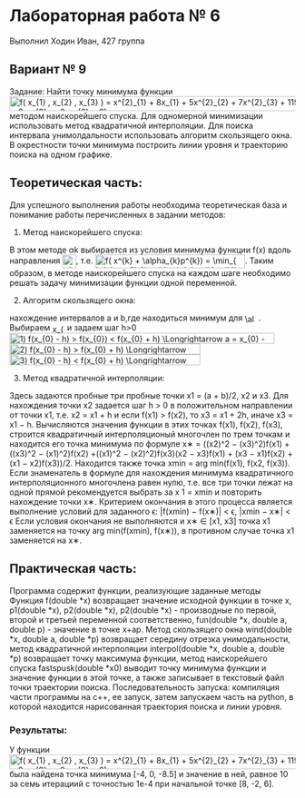 # Лабораторная работа № 6

Выполнил Ходин Иван, 427 группа

## Вариант № 9

Задание: Найти точку минимума функции <img src="https://bit.ly/3eQMkmJ" align="center" border="0" alt="f( x_{1} , x_{2} , x_{3} ) =  x^{2}_{1}  + 8x_{1} + 5x^{2}_{2}  + 7x^{2}_{3}  + 119x_{3} + 531.75,    [ x_{1} = 8,  x_{2} = -2,  x_{3}  = 6]" width="660" height="26" /> методом наискорейшего спуска. Для одномерной минимизации использовать метод квадратичной интерполяции. Для поиска интервала унимолдальности использовать алгоритм скользящего окна.
В окрестности точки минимума построить линии уровня и траекторию поиска на одном графике.  

## Теоретическая часть:

Для успешного выполнения работы необходима теоретическая база и понимание работы перечисленных в задании методов:

1) Метод наискорейшего спуска:

В этом методе αk выбирается из условия минимума функции f(x) вдоль направления <img src="https://bit.ly/2KGLN98" align="center" border="0" alt=" p^{k} " width="24" height="24" />, т.е. <img src="https://bit.ly/2VGPBgC" align="center" border="0" alt="f( x^{k}  +  \alpha_{k}p^{k}) =  \min_{ \alpha > 0}  f( x^{k}  +  \alpha_{k}p^{k})    " width="264" height="24" />. Таким образом, в методе наискорейшего спуска на каждом шаге
необходимо решать задачу минимизации функции одной переменной.

2) Алгоритм скользящего окна:

нахождение интервалов a и b,где находиться минимум для <img src="https://bit.ly/2W1pBfa" align="center" border="0" alt=" \alpha_{k} " width="24" height="15" />.
Выбираем <img src="https://bit.ly/2VHD1hd" align="center" border="0" alt=" x_{0} " width="22" height="15" /> и задаем шаг h>0
<img src="https://bit.ly/3f2Cnmn" align="center" border="0" alt="1) f(x_{0} - h) > f(x_{0}) < f(x_{0} + h)  \Longrightarrow a = x_{0} - h, b = x_{0} + h" width="467" height="19" />
<img src="https://bit.ly/3bJb7qP" align="center" border="0" alt="2) f(x_{0} - h) >  f(x_{0} + h)  \Longrightarrow   x_{0} = x_{0} + h/2" width="336" height="19" />
<img src="https://bit.ly/2zBuiEQ" align="center" border="0" alt="3) f(x_{0} - h) <  f(x_{0} + h)  \Longrightarrow   x_{0} = x_{0} - h/2" width="336" height="19" />

3) Метод квадратичной интерполяции:

Здесь задаются пробные три пробные точки x1 = (a + b)/2, x2 и x3. Для нахождения точки x2 задается шаг h > 0 в положительном направлении от точки x1, т.е. x2 = x1 + h и если f(x1) > f(x2), то x3 = x1 + 2h, иначе x3 = x1 − h. Вычисляются значения функции в этих точках f(x1), f(x2), f(x3), строится квадратичный интерполяционый многочлен по трем точкам и находится его точка минимума по формуле x∗ = ((x2)^2 − (x3)^2)f(x1) + ((x3)^2 − (x1)^2)f(x2) +((x1)^2 − (x2)^2)f(x3)(x2 − x3)f(x1) + (x3 − x1)f(x2) + (x1 − x2)f(x3))/2. Находится также точка xmin = arg min(f(x1), f(x2, f(x3)).
Если знаменатель в формуле для нахождения минимума квадратичного интерполяционного многочлена равен нулю, т.е. все три
точки лежат на одной прямой рекомендуется выбрать за x
1 = xmin и повторить нахождение точки x∗. Критерием окончания в этого процесса является выполнение условий для заданного ϵ:
|f(xmin) − f(x∗)| < ϵ, |xmin − x∗| < ϵ
Если условия окончания не выполняются и x∗ ∈ [x1, x3] точка x1 заменяется на точку arg min(f(xmin), f(x∗)), в противном случае точка x1 заменяется на x∗.

## Практическая часть:

Программа содержит функции, реализующие заданные методы 
Функция f(double *x) возвращает значение исходной функции в точке x, p1(double *x), p2(double *x), p2(double *x) - производные по первой, второй и третьей переменной соответственно, fun(double *x, double a, double p) - значение в точке x+ap. 
Метод скользящего окна wind(double *x, double a, double *p) возвращает середину отрезка унимодальности, метод квадратичной интерполяции interpol(double *x, double a, double *p) возвращает точку максимума функции, метод наискорейшего спуска fastspusk(double *x0) выводит точку минимума функции и значение функции в этой точке, а также записывает в текстовый файл точки траектории поиска. 
Последовательность запуска: компиляция части программы на с++, ее запуск, затем запускаем часть на python, в которой находится нарисованная траектория поиска и линии уровня.

### Результаты:

У функции <img src="https://bit.ly/3eQMkmJ" align="center" border="0" alt="f( x_{1} , x_{2} , x_{3} ) =  x^{2}_{1}  + 8x_{1} + 5x^{2}_{2}  + 7x^{2}_{3}  + 119x_{3} + 531.75,    [ x_{1} = 8,  x_{2} = -2,  x_{3}  = 6]" width="660" height="26" /> была найдена точка минимума [-4, 0, -8.5] и значение в ней, равное 10 за семь итерациий с точностью 1е-4 при начальной точке [8, -2, 6].
